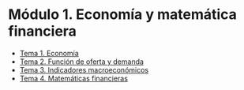 # Módulo 1. Economía y matemática financiera

- [Tema 1. Economía](Tema%201.%20Economía.md)
- [Tema 2. Función de oferta y demanda](Tema%202.%20Función%20de%20oferta%20y%20demanda.md)
- [Tema 3. Indicadores macroeconómicos](Tema%203.%20Indicadores%20macroeconómicos.md)
- [Tema 4. Matemáticas financieras](Tema%204.%20Matemáticas%20financieras.md)
